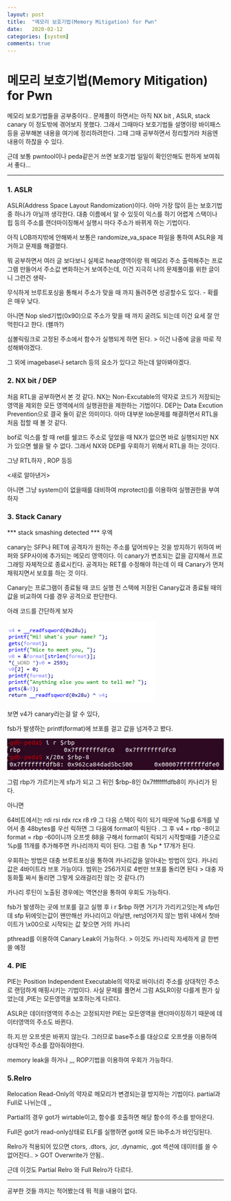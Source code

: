 ```yaml
---
layout: post
title:  "메모리 보호기법(Memory Mitigation) for Pwn"
date:   2020-02-12
categories: [system]
comments: true
---
```

<h1>메모리 보호기법(Memory Mitigation) for Pwn</h1>

메모리 보호기법들을 공부중이다.. 문제풀이 하면서는 아직 NX bit , ASLR, stack canary 이 정도밖에 겪어보지 못했다. 그래서 그때마다 보호기법들 설명이랑 바이패스 등을 공부해본 내용을 여기에 정리하려한다. 그때 그때 공부하면서 정리할거라 처음엔 내용이 하찮을 수 있다.

근데 보통 pwntool이나  peda같은거 쓰면 보호기법 일일이 확인안해도 편하게 보여줘서 좋다...

<hr>

### 1. ASLR

ASLR(Address Space Layout Randomization)이다. 아마 가장 많이 듣는 보호기법중 하나가 아닐까 생각한다. 대충 이름에서 알 수 있듯이 익스를 하기 어렵게 스택이나 힙 등의 주소를 랜더마이징해서 실행시 마다 주소가 바뀌게 하는 기법이다. 

아직 LOB까지밖에 안해봐서 보통은 randomize_va_space 파일을 통하여 ASLR을 제거하고 문제를 해결했다. 

뭐 공부하면서 여러 글 보다보니 실제로 heap영역이랑 뭐 메모리 주소 출력해주는 프로그램 만들어서 주소값 변화하는거 보여주는데, 이건 지극히 나의 문제풀이를 위한 글이니 그런건 생략- 

무식하게 브루트포싱을 통해서 주소가 맞을 때 까지 돌려주면 성공할수도 있다. - 확률은 매우 낮다.

아니면 Nop sled기법(0x90)으로 주소가 맞을 때 까지 굴려도 되는데 이건 요세 잘 안먹힌다고 한다. (왤까?)

심볼릭링크로 고정된 주소에서 함수가 실행되게 하면 된다. > 이건 나중에 글을 따로 작성해봐야겠다. 

그 외에 imagebase나 setarch 등의 요소가 있다고 하는데 알아봐야겠다. 



### 2. NX bit / DEP

처음 RTL을 공부하면서 본 것 같다. NX는 Non-Excutable의 약자로 코드가 저장되는 영역을 제외한 모든 영역에서의 실행권한을 제한하는 기법이다. DEP는 Data Excution Prevention으로 결국 둘이 같은 의미이다. 아마 대부분 lob문제를 해결하면서 RTL을 처음 접할 때 볼 것 같다. 

bof로 익스를 할 때 ret를 쉘코드 주소로 덮었을 때 NX가 없으면 바로 실행되지만 NX가 있으면 쉘을 딸 수 없다.  그래서 NX와  DEP를 우회하기 위해서 RTL을 하는 것이다. 

그냥 RTL하자 , ROP 등등 

<새로 알아낸거>

아니면 그냥 system()이 없을때를 대비하여 mprotect()를 이용하여 실행권한을 부여하자



### 3. Stack Canary

*** stack smashing detected *** 우엑

canary는 SFP나 RET에 공격자가 원하는 주소를 덮어씌우는 것을 방지하기 위하여 버퍼와 SFP사이에 추가되는 메모리 영역이다. 이 canary가 변조되는 값을 감지해서 프로그래밍 자체적으로 종료시킨다.  공격자는 RET를 수정해야 하는데 이 때 Canary가 먼저 채워지면서 보호를 하는 것 이다.

Canary는 프로그램이 종료될 때 코드 실행 전 스택에 저장된 Canary값과 종료될 때의 값을 비교하여 다를 경우 공격으로 판단한다.

아래 코드를 간단하게 보자



![img](/img/canary1.png)



보면 v4가 canary라는걸 알 수 있다,

fsb가 발생하는 printf(format)에 브포를 걸고 값을 넘겨주고 봤다.



![img](/img/canary2.png)



그럼 rbp가 가르키는게 sfp가 되고 그 뒤인 $rbp-8인 0x7fffffffdfb8이 카나리가 된다.

아니면

64비트에서는 rdi rsi rdx rcx r8 r9 그 다음 스택이 릭이 되기 때문에 %p를 6개를 넣어서 총 48bytes를 우선 릭하면 그 다음에 format이 릭된다 . 그 후  v4 = rbp -8이고 format = rbp -60이니까 오프셋 88을 구해서 format이 릭되기 시작할때를 기준으로 %p를 11개를 추가해주면 카나리까지 릭이 된다. 그럼 총 %p * 17개가 된다.

우회하는 방법은 대충 브루트포싱을 통하여 카나리값을 알아내는 방법이 있다. 카나리 값은 4바이트라 브포 가능이다. 범위는 256가지로 4번만 브포를 돌리면 된다 > 대충 자동화툴 짜서 돌리면 그렇게 오래걸리진 않는 것 같다.(?)

카나리 루틴이 노출된 경우에는 역연산을 통하여 우회도 가능하다.

fsb가 발생하는 곳에 브포를 걸고 실행 후 i r $rbp 하면 거기가 가리키고잇는게 sfp인데  sfp 뒤에잇는값이 왠만해선 카나리이고 아닐땐, ret넘어가지 않는 범위 내에서 첫바이트가 \x00으로 시작되는 값 찾으면 거의 카나리

pthread를 이용하여 Canary Leak이 가능하다. > 이것도 카나리릭 자세하게 글 한번 쓸 예정



### 4. PIE

PIE는 Position Independent Executable의 약자로 바이너리 주소를 상대적인 주소로 랜덤하게 매핑시키는 기법이다. 사실 문제를 풀면서 그럼 ASLR이랑 다를게 뭔가 싶었는데 ,PIE는 모든영역을 보호하는게 다르다. 

ASLR은 데이터영역의 주소는 고정되지만 PIE는 모든영역을 랜더마이징하기 때문에 데이터영역의 주소도 바뀐다.

하.지.만 오프셋은 바뀌지 않는다. 그러므로 base주소를 대상으로 오프셋을 이용하여 상대적인 주소를 잡아줘야한다.

memory leak을 하거나 ,,, ROP기법을 이용하여 우회가 가능하다.

 

### 5.Relro

Relocation Read-Only의 약자로 메모리가 변경되는걸 방지하는 기법이다. partial과 Full로 나뉘는데 ,, 

Partial의 경우  got가 wirtable이고, 함수를 호출하면 해당 함수의 주소를 받아온다.

Full은 got가 read-only상태로 ELF를 실행하면 got에 모든 lib주소가 바인딩된다. 

Relro가 적용되어 있으면 ctors, .dtors, .jcr, .dynamic, .got 섹션에 데이터를 쓸 수 없어진다..  > GOT Overwrite가 안됨.. 

근데 이것도 Partial Relro 와 Full Relro가 다르다. 

------

공부한 것들 까지는 적어봤는데 뭐 적을 내용이 없다. 
